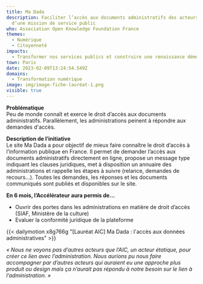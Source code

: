 ```yaml
---
title: Ma Dada
description: Faciliter l’accès aux documents administratifs des acteurs investis
  d’une mission de service public
who: Association Open Knowledge Foundation France
themes:
  - Numérique
  - Citoyenneté
impacts:
  - Transformer nos services publics et construire une renaissance démocratique
town: Paris
date: 2023-02-09T13:24:54.549Z
domains:
  - Transformation numérique
image: img/image-fiche-lauréat-1.png
visible: true
---
```

**Problématique**\
Peu de monde connaît et exerce le droit d’accès aux documents administratifs. Parallèlement, les administrations peinent à répondre aux demandes d'accès.

**Description de l’initiative**\
Le site Ma Dada a pour objectif de mieux faire connaître le droit d’accès à l’information publique en France. Il permet de demander l’accès aux documents administratifs directement en ligne, propose un message type indiquant les clauses juridiques, met à disposition un annuaire des administrations et rappelle les étapes à suivre (relance, demandes de recours...). Toutes les demandes, les réponses et les documents communiqués sont publiés et disponibles sur le site.

**En 6 mois, l’Accélérateur aura permis de…**

* Ouvrir des portes dans les administrations en matière de droit d’accès (SIAF, Ministère de la culture)
* Evaluer la conformité juridique de la plateforme

{{< dailymotion x8g766g "[Lauréat AIC] Ma Dada : l'accès aux données administratives" >}}

*« Nous ne voyons pas d’autres acteurs que l’AIC, un acteur étatique, pour créer ce lien avec l’administration. Nous aurions pu nous faire accompagner par d’autres acteurs qui auraient eu une approche plus produit ou design mais ça n’aurait pas répondu à notre besoin sur le lien à l’administration. »*